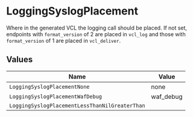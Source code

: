 # LoggingSyslogPlacement

Where in the generated VCL the logging call should be placed. If not set, endpoints with `format_version` of 2 are placed in `vcl_log` and those with `format_version` of 1 are placed in `vcl_deliver`.



## Values

| Name                                           | Value                                          |
| ---------------------------------------------- | ---------------------------------------------- |
| `LoggingSyslogPlacementNone`                   | none                                           |
| `LoggingSyslogPlacementWafDebug`               | waf_debug                                      |
| `LoggingSyslogPlacementLessThanNilGreaterThan` | <nil>                                          |